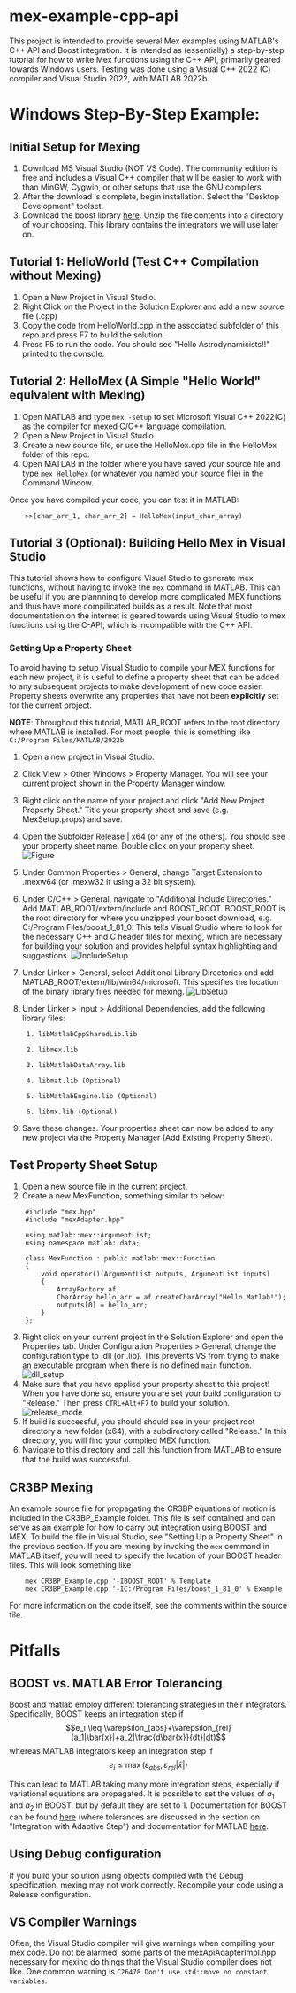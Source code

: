# mex-example-cpp-api
This project is intended to provide several Mex examples using MATLAB's C++ API and Boost integration.  It is intended as (essentially) a step-by-step tutorial for how to write Mex functions using the C++ API, primarily geared towards Windows users.  Testing was done using a Visual C++ 2022 (C) compiler and Visual Studio 2022, with MATLAB 2022b.

# Windows Step-By-Step Example:
## Initial Setup for Mexing
1. Download MS Visual Studio (NOT VS Code).  The community edition is free and includes a Visual C++ compiler that will be easier to work with than MinGW, Cygwin, or other setups that use the GNU compilers.
2. After the download is complete, begin installation.  Select the "Desktop Development" toolset.
3. Download the boost library [here](https://www.boost.org/users/history/version_1_81_0.html).  Unzip the file contents into a directory of your choosing. This library contains the integrators we will use later on.

## Tutorial 1: HelloWorld (Test C++ Compilation without Mexing)
1. Open a New Project in Visual Studio.
2. Right Click on the Project in the Solution Explorer and add a new source file (.cpp)
3. Copy the code from HelloWorld.cpp in the associated subfolder of this repo and press F7 to build the solution.
4. Press F5 to run the code.  You should see "Hello Astrodynamicists!!" printed to the console. 


## Tutorial 2: HelloMex (A Simple "Hello World" equivalent with Mexing)
1. Open MATLAB and type `mex -setup` to set Microsoft Visual C++ 2022(C) as the compiler for mexed C/C++ language compilation.
2. Open a New Project in Visual Studio.
4. Create a new source file, or use the HelloMex.cpp file in the HelloMex folder of this repo.
5. Open MATLAB in the folder where you have saved your source file and type `mex HelloMex` (or whatever you named your source file) in the Command Window.

Once you have compiled your code, you can test it in MATLAB:

```
    >>[char_arr_1, char_arr_2] = HelloMex(input_char_array)
```
## Tutorial 3 (Optional): Building Hello Mex in Visual Studio
This tutorial shows how to configure Visual Studio to generate mex functions, without having to invoke the `mex` command in MATLAB. This can be useful if you are plannning to develop more complicated MEX functions and thus have more compilicated builds as a result. Note that most documentation on the internet is geared towards using Visual Studio to mex functions using the C-API, which is incompatible with the C++ API.

### Setting Up a Property Sheet
To avoid having to setup Visual Studio to compile your MEX functions for each new project, it is useful to define a property sheet that can be added to any subsequent projects to make development of new code easier.  Property sheets overwrite any properties that have not been **explicitly** set for the current project.

**NOTE**: Throughout this tutorial, MATLAB_ROOT refers to the root directory where MATLAB is installed.  For most people, this is something like `C:/Program Files/MATLAB/2022b`

1. Open a new project in Visual Studio.
2. Click View > Other Windows > Property Manager. You will see your current project shown in the Property Manager window.
3. Right click on the name of your project and click "Add New Project Property Sheet."  Title your property sheet and save (e.g. MexSetup.props) and save.
4. Open the Subfolder Release | x64 (or any of the others).  You should see your property sheet name. Double click on your property sheet.
![Figure](/TutorialFigures/PropertyManagerWindow1.png?raw=true)
5. Under Common Properties > General, change Target Extension to .mexw64 (or .mexw32 if using a 32 bit system).
6. Under C/C++ > General, navigate to "Additional Include Directories."  Add MATLAB_ROOT/extern/include and BOOST_ROOT.  BOOST_ROOT is the root directory for where you unzipped your boost download, e.g. C:/Program Files/boost_1_81_0.  This tells Visual Studio where to look for the necessary C++ and C header files for mexing, which are necessary for building your solution and provides helpful syntax highlighting and suggestions.
![IncludeSetup](/TutorialFigures/IncludeSetup.PNG?raw=true)
7. Under Linker > General, select Additional Library Directories and add MATLAB_ROOT/extern/lib/win64/microsoft.  This specifies the location of the binary library files needed for mexing.
![LibSetup](/TutorialFigures/LibSetup.PNG?raw=true)
8. Under Linker > Input > Additional Dependencies, add the following library files:

        1. libMatlabCppSharedLib.lib

        2. libmex.lib

        3. libMatlabDataArray.lib

        4. libmat.lib (Optional)

        5. libMatlabEngine.lib (Optional)

        6. libmx.lib (Optional)
9. Save these changes.  Your properties sheet can now be added to any new project via the Property Manager (Add Existing Property Sheet).

## Test Property Sheet Setup
1. Open a new source file in the current project.
2. Create a new MexFunction, something similar to below:
```
    #include "mex.hpp"
    #include "mexAdapter.hpp"

    using matlab::mex::ArgumentList;
    using namespace matlab::data;

    class MexFunction : public matlab::mex::Function
    {
        void operator()(ArgumentList outputs, ArgumentList inputs)
        {
            ArrayFactory af;
            CharArray hello_arr = af.createCharArray("Hello Matlab!");
            outputs[0] = hello_arr;
        }
    };
```
3. Right click on your current project in the Solution Explorer and open the Properties tab.  Under Configuration Properties > General, change the configuration type to .dll (or .lib).  This prevents VS from trying to make an executable program when there is no defined `main` function.  
![dll_setup](/TutorialFigures/DllSetup.PNG)
4. Make sure that you have applied your property sheet to this project!  When you have done so, ensure you are set your build configuration to "Release."  Then press `CTRL+Alt+F7` to build your solution. 
![release_mode](/TutorialFigures/ReleaseMode.PNG?raw=true)
5. If build is successful, you should should see in your project root directory a new folder (x64), with a subdirectory called "Release." In this directory, you will find your compiled MEX function.  
6. Navigate to this directory and call this function from MATLAB to ensure that the build was successful.

## CR3BP Mexing
An example source file for propagating the CR3BP equations of motion is included in the CR3BP_Example folder.  This file is self contained and can serve as an example for how to carry out integration using BOOST and MEX.  To build the file in Visual Studio, see "Setting Up a Property Sheet" in the previous section.  If you are mexing by invoking the `mex` command in MATLAB itself, you will need to specify the location of your BOOST header files.  This will look something like

```
    mex CR3BP_Example.cpp '-IBOOST_ROOT' % Template
    mex CR3BP_Example.cpp '-IC:/Program Files/boost_1_81_0' % Example
```
For more information on the code itself, see the comments within the source file.

# Pitfalls
## BOOST vs. MATLAB Error Tolerancing
Boost and matlab employ different tolerancing strategies in their integrators.  Specifically, BOOST keeps an integration step if 
$$e_i \leq \varepsilon_{abs}+\varepsilon_{rel}(a_1|\bar{x}|+a_2|\frac{d\bar{x}}{dt}|dt)$$
whereas MATLAB integrators keep an integration step if
$$e_i \leq \max(\varepsilon_{abs}, \varepsilon_{rel}|\bar{x}|)$$

This can lead to MATLAB taking many more integration steps, especially if variational equations are propagated.  It is possible to set the values of $a_1$ and $a_2$ in BOOST, but by default they are set to 1.  Documentation for BOOST can be found [here](https://www.boost.org/doc/libs/1_81_0/libs/numeric/odeint/doc/html/boost_numeric_odeint/tutorial/harmonic_oscillator.html) (where tolerances are discussed in the section on "Integration with Adaptive Step") and documentation for MATLAB [here](https://www.mathworks.com/help/simulink/ug/variable-step-solvers-in-simulink-1.html).
## Using Debug configuration
If you build your solution using objects compiled with the Debug specification, mexing may not work correctly.  Recompile your code using a Release configuration.

## VS Compiler Warnings
Often, the Visual Studio compiler will give warnings when compiling your mex code.  Do not be alarmed, some parts of the mexApiAdapterImpl.hpp necessary for mexing do things that the Visual Studio compiler does not like.  One common warning is `C26478 Don't use std::move on constant variables`.
